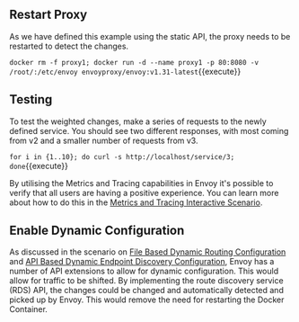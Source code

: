 ## Restart Proxy

As we have defined this example using the static API, the proxy needs to be restarted to detect the changes.

`docker rm -f proxy1; docker run -d --name proxy1 -p 80:8080 -v /root/:/etc/envoy envoyproxy/envoy:v1.31-latest`{{execute}}

## Testing

To test the weighted changes, make a series of requests to the newly defined service. You should see two different responses, with most coming from v2 and a smaller number of requests from v3.

`for i in {1..10}; do curl -s http://localhost/service/3; done`{{execute}}

By utilising the Metrics and Tracing capabilities in Envoy it's possible to verify that all users are having a positive experience. You can learn more about how to do this in the [Metrics and Tracing Interactive Scenario](https://killercoda.com/envoyproxy-scenarios/scenario/implementing-metrics-tracing).

## Enable Dynamic Configuration

As discussed in the scenario on [File Based Dynamic Routing Configuration](https://killercoda.com/envoyproxy-scenarios/scenario/file-based-dynamic-routing-configuration) and [API Based Dynamic Endpoint Discovery Configuration](https://killercoda.com/envoyproxy-scenarios/scenario/api-based-dynamic-routing-configuration), Envoy has a number of API extensions to allow for dynamic configuration. This would allow for traffic to be shifted. By implementing the route discovery service (RDS) API, the changes could be changed and automatically detected and picked up by Envoy. This would remove the need for restarting the Docker Container.
